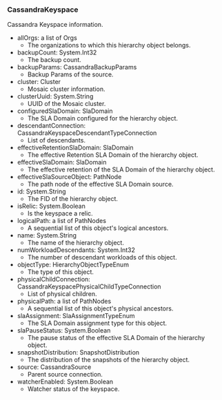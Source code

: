 ### CassandraKeyspace
Cassandra Keyspace information.

- allOrgs: a list of Orgs
  - The organizations to which this hierarchy object belongs.
- backupCount: System.Int32
  - The backup count.
- backupParams: CassandraBackupParams
  - Backup Params of the source.
- cluster: Cluster
  - Mosaic cluster information.
- clusterUuid: System.String
  - UUID of the Mosaic cluster.
- configuredSlaDomain: SlaDomain
  - The SLA Domain configured for the hierarchy object.
- descendantConnection: CassandraKeyspaceDescendantTypeConnection
  - List of descendants.
- effectiveRetentionSlaDomain: SlaDomain
  - The effective Retention SLA Domain of the hierarchy object.
- effectiveSlaDomain: SlaDomain
  - The effective retention of the SLA Domain of the hierarchy object.
- effectiveSlaSourceObject: PathNode
  - The path node of the effective SLA Domain source.
- id: System.String
  - The FID of the hierarchy object.
- isRelic: System.Boolean
  - Is the keyspace a relic.
- logicalPath: a list of PathNodes
  - A sequential list of this object's logical ancestors.
- name: System.String
  - The name of the hierarchy object.
- numWorkloadDescendants: System.Int32
  - The number of descendant workloads of this object.
- objectType: HierarchyObjectTypeEnum
  - The type of this object.
- physicalChildConnection: CassandraKeyspacePhysicalChildTypeConnection
  - List of physical children.
- physicalPath: a list of PathNodes
  - A sequential list of this object's physical ancestors.
- slaAssignment: SlaAssignmentTypeEnum
  - The SLA Domain assignment type for this object.
- slaPauseStatus: System.Boolean
  - The pause status of the effective SLA Domain of the hierarchy object.
- snapshotDistribution: SnapshotDistribution
  - The distribution of the snapshots of the hierarchy object.
- source: CassandraSource
  - Parent source connection.
- watcherEnabled: System.Boolean
  - Watcher status of the keyspace.
